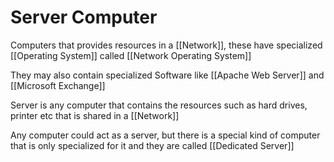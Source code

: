 # Server Computer
Computers that provides resources in a [[Network]], these have specialized [[Operating System]] called [[Network Operating System]]

They may also contain specialized Software like [[Apache Web Server]] and [[Microsoft Exchange]]

Server is any computer that contains the resources such as hard drives, printer etc that is shared in a [[Network]]

Any computer could act as a server, but there is a special kind of computer that is only specialized for it and they are called [[Dedicated Server]]
